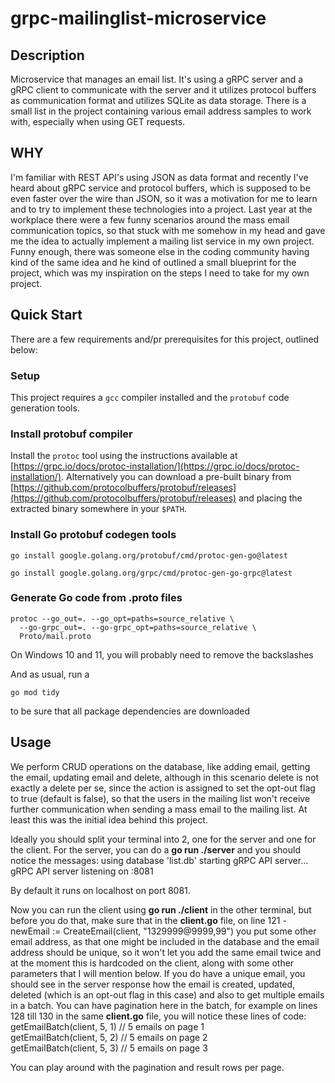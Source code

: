 # grpc-mailinglist-microservice

## Description
Microservice that manages an email list. 
It's using a gRPC server and a gRPC client to communicate with the server and it utilizes protocol buffers as communication format and utilizes SQLite as data storage. 
There is a small list in the project containing various email address samples to work with, especially when using GET requests. 

## WHY 
I'm familiar with REST API's using JSON as data format and recently I've heard about gRPC service and protocol buffers, which is supposed to be even faster over the wire than JSON, so it was a motivation for me to learn and to try to implement these technologies into a project. Last year at the workplace there were a few funny scenarios around the mass email communication topics, so that stuck with me somehow in my head and gave me the idea to actually implement a mailing list service in my own project. Funny enough, there was someone else in the coding community having kind of the same idea and he kind of outlined a small blueprint for the project, which was my inspiration on the steps I need to take for my own project. 

## Quick Start
There are a few requirements and/pr prerequisites for this project, outlined below: 
### Setup
This project requires a `gcc` compiler installed and the `protobuf` code generation tools.
### Install protobuf compiler
Install the `protoc` tool using the instructions available at [https://grpc.io/docs/protoc-installation/](https://grpc.io/docs/protoc-installation/).
Alternatively you can download a pre-built binary from [https://github.com/protocolbuffers/protobuf/releases](https://github.com/protocolbuffers/protobuf/releases) and placing the extracted binary somewhere in your `$PATH`.
### Install Go protobuf codegen tools
```
go install google.golang.org/protobuf/cmd/protoc-gen-go@latest
```

```
go install google.golang.org/grpc/cmd/protoc-gen-go-grpc@latest
```

### Generate Go code from .proto files

```
protoc --go_out=. --go_opt=paths=source_relative \
  --go-grpc_out=. --go-grpc_opt=paths=source_relative \
  Proto/mail.proto
```
On Windows 10 and 11, you will probably need to remove the backslashes

And as usual, run a 
```
go mod tidy
```
to be sure that all package dependencies are downloaded

## Usage

We perform CRUD operations on the database, like adding email, getting the email, updating email and delete, although in this scenario delete is not exactly a delete per se, since the action is assigned to set the opt-out flag to true (default is false), so that the users in the mailing list won't receive further communication when sending a mass email to the mailing list. At least this was the initial idea behind this project. 

Ideally you should split your terminal into 2, one for the server and one for the client. 
For the server, you can do a **go run ./server**  and you should notice the messages: 
  using database 'list.db'
  starting gRPC API server...
  gRPC API server listening on :8081
  
By default it runs on localhost on port 8081. 

Now you can run the client using  **go run ./client** in the other terminal, but before you do that, make sure that in the **client.go** file, on line 121 - newEmail := CreateEmail(client, "1329999@9999,99")  you put some other email address, as that one might be included in the database and the email address should be unique, so it won't let you add the same email twice and at the moment this is hardcoded on the client, along with some other parameters that I will mention below. 
If you do have a unique email, you should see in the server response how the email is created, updated, deleted (which is an opt-out flag in this case) and also to get multiple emails in a batch.
You can have pagination here in the batch, for example on lines 128 till 130 in the same **client.go** file, you will notice these lines of code: 
 <br>
getEmailBatch(client, 5, 1) // 5 emails on page 1
 <br>
getEmailBatch(client, 5, 2) // 5 emails on page 2
 <br>
getEmailBatch(client, 5, 3) // 5 emails on page 3

You can play around with the pagination and result rows per page. 


